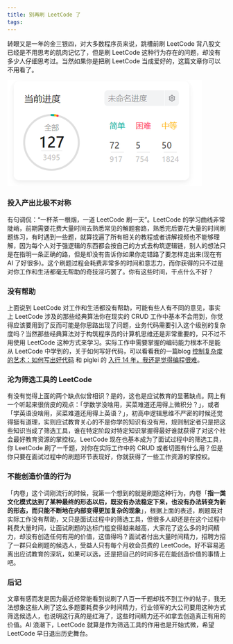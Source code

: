 ```yaml
---
title: 别再刷 LeetCode 了
tags:
---
```


转眼又是一年的金三银四，对大多数程序员来说，跳槽前刷 LeetCode 背八股文已经是不用思考的肌肉记忆了，但是刷 LeetCode 这种行为存在的问题，却没有多少人仔细思考过。当然如果你是把刷 LeetCode 当成爱好的，这篇文章你可以不用看了。

![image](https://raw.githubusercontent.com/guaguaguaxia/guaguaguaxia.github.io/master/_data/image/LeetCode.png)

### 投入产出比极不对称

有句调侃：“一杯茶一根烟，一道 LeetCode 刷一天”。LeetCode  的学习曲线非常陡峭，前期需要花费大量时间去熟悉常见的解题套路，熟悉完后要花大量的时间刷题练习，有时遇到一些题，就算找遍了所有相关的教程或者讲解视频也不能够理解，因为每个人对于强逻辑的东西都会按自己的方式去构筑逻辑链，别人的想法只是在指明一条正确的路，但是却没有告诉你如果你走错路了要怎样走出来(现在有 AI 了好很多)。这个刷题过程会耗费非常多的时间和意志力，而你获得的只不过是对你工作和生活都毫无帮助的奇技淫巧罢了。你有这些时间，干点什么不好？

### 没有帮助

上面说到 LeetCode 对工作和生活都没有帮助，可能有些人有不同的意见，事实上 LeetCode 涉及的那些经典算法你在现实的 CRUD 工作中基本不会用到，你觉得应该要用到了反而可能是你思路出现了问题，业务代码需要引入这个级别的复杂度吗？当然那些经典算法对于构筑程序员的计算机思维还是非常重要的，只不过不用使用 LeetCode 这种方式来学习。实际工作中需要掌握的编码能力根本不是能从 LeetCode 中学到的，关于如何写好代码，可以看看我的一篇blog [控制复杂度的艺术：如何写出好代码](https://blog.guaguaxia.top/2023/06/19/%E6%8E%A7%E5%88%B6%E5%A4%8D%E6%9D%82%E5%BA%A6%E7%9A%84%E8%89%BA%E6%9C%AF-%E5%A6%82%E4%BD%95%E5%86%99%E5%87%BA%E5%A5%BD%E4%BB%A3%E7%A0%81/) 和 piglei 的 [入行 14 年，我还是觉得编程很难](https://www.piglei.com/articles/programming-is-still-hard-after-14-years/)。

### 沦为筛选工具的 LeetCode

有没有觉得上面的两个缺点似曾相识？是的，这也是应试教育的显著缺点。网上有一个听起来很俏皮的观点：「学数学没啥用，买菜难道还用得上微积分？」，或者「学英语没啥用，买菜难道还用得上英语？」，初高中逻辑思维不严密的时候还觉得挺有道理，实则应试教育关心的不是你学的知识有没有用，规则制定者只是把这些知识当成了筛选工具，谁在特定阶段对特定知识掌握得最好谁就获得了对这个社会最好教育资源的掌控权。LeetCode 现在也基本成为了面试过程中的筛选工具，你 LeetCode 刷了一千题，对你在实际工作中的 CRUD 或者切图有什么用？但是你只要在面试过程中的刷题环节表现好，你就获得了一些工作资源的掌控权。

### 不能创造价值的行为

「内卷」这个词刚流行的时候，我第一个想到的就是刷题这种行为，内卷「**指一类文化模式达到了某种最终的形态以后，既没有办法稳定下来，也没有办法转变为新的形态，而只能不断地在内部变得更加复杂的现象**」，根据上面的表述，刷题既对实际工作没有帮助，又只是面试过程中的筛选工具，但很多人却还是在这个过程中耗费大量时间，让面试刷题的达标门槛变得越来越高，大家花了这么多的时间精力，却没有创造任何有用的价值，这值得吗？面试者付出大量时间精力，招聘方招了一群只会刷题的候选人，受益人只有每个月收会员费的 LeetCode。好不容易逃离出应试教育的深坑，如果可以选，还是把自己的时间多花在能创造价值的事情上吧。

### 后记

文章有感而发是因为最近经常能看到说刷了八百一千题却找不到工作的帖子，我无法想象这些人刷了这么多题要耗费多少时间精力，行业领军的大公司要用这种方式筛选候选人，也说明这行真的是红海了，这些时间精力还不如拿去创造真正有用的价值。AI 浪潮下，LeetCode 就算是作为筛选工具的作用也是开始式微，希望 LeetCode 早日退出历史舞台。